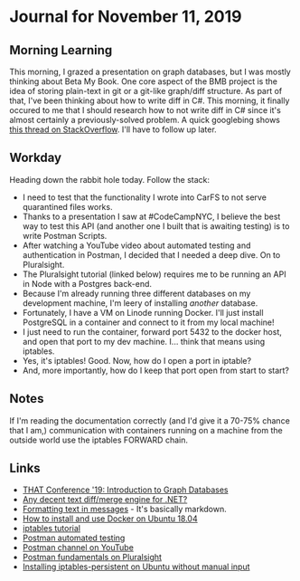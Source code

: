 # Journal for November 11, 2019

## Morning Learning

This morning, I grazed a presentation on graph databases, but I was mostly thinking about Beta My Book. One core aspect of the BMB project is the idea of storing plain-text in git or a git-like graph/diff structure. As part of that, I've been thinking about how to write diff in C#. This morning, it finally occured to me that I should research how to not write diff in C# since it's almost certainly a previously-solved problem. A quick googlebing shows [this thread on StackOverflow](https://stackoverflow.com/questions/138331/any-decent-text-diff-merge-engine-for-net). I'll have to follow up later.

## Workday

Heading down the rabbit hole today. Follow the stack:
* I need to test that the functionality I wrote into CarFS to not serve quarantined files works.
* Thanks to a presentation I saw at #CodeCampNYC, I believe the best way to test this API (and another one I built that is awaiting testing) is to write Postman Scripts.
* After watching a YouTube video about automated testing and authentication in Postman, I decided that I needed a deep dive. On to Pluralsight.
* The Pluralsight tutorial (linked below) requires me to be running an API in Node with a Postgres back-end.
* Because I'm already running three different databases on my development machine, I'm leery of installing _another_ database.
* Fortunately, I have a VM on Linode running Docker. I'll just install PostgreSQL in a container and connect to it from my local machine!
* I just need to run the container, forward port 5432 to the docker host, and open that port to my dev machine. I... think that means using iptables.
* Yes, it's iptables! Good. Now, how do I open a port in iptable?
* And, more importantly, how do I keep that port open from start to start?

## Notes

If I'm reading the documentation correctly (and I'd give it a 70-75% chance that I am,) communication with containers running on a machine from the outside world use the iptables FORWARD chain.

## Links
* [THAT Conference '19: Introduction to Graph Databases](https://app.pluralsight.com/library/courses/that-conference-2019-session-60/table-of-contents)
* [Any decent text diff/merge engine for .NET?](https://stackoverflow.com/questions/138331/any-decent-text-diff-merge-engine-for-net)
* [Formatting text in messages](https://api.slack.com/messaging/composing/formatting) - It's basically markdown.
* [How to install and use Docker on Ubuntu 18.04](https://www.digitalocean.com/community/tutorials/how-to-install-and-use-docker-on-ubuntu-18-04)
* [iptables tutorial](https://www.frozentux.net/iptables-tutorial/chunkyhtml/index.html)
* [Postman automated testing](https://www.getpostman.com/automated-testing)
* [Postman channel on YouTube](https://www.youtube.com/channel/UCocudCGVb3MmhWQ1aoIgUQw/videos)
* [Postman fundamentals on Pluralsight](https://app.pluralsight.com/library/courses/postman-fundamentals/table-of-contents)
* [Installing iptables-persistent on Ubuntu without manual input](https://gist.github.com/alonisser/a2c19f5362c2091ac1e7)
